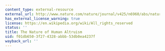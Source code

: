 ```yaml
---
content_type: external-resource
external_url: http://www.nature.com/nature/journal/v425/n6960/abs/nature02043.html
has_external_license_warning: true
license: https://en.wikipedia.org/wiki/All_rights_reserved
status: ''
title: The Nature of Human Altruism
uid: f01db650-3f27-4328-abbb-53db0ea4237f
wayback_url: ''
---
```

